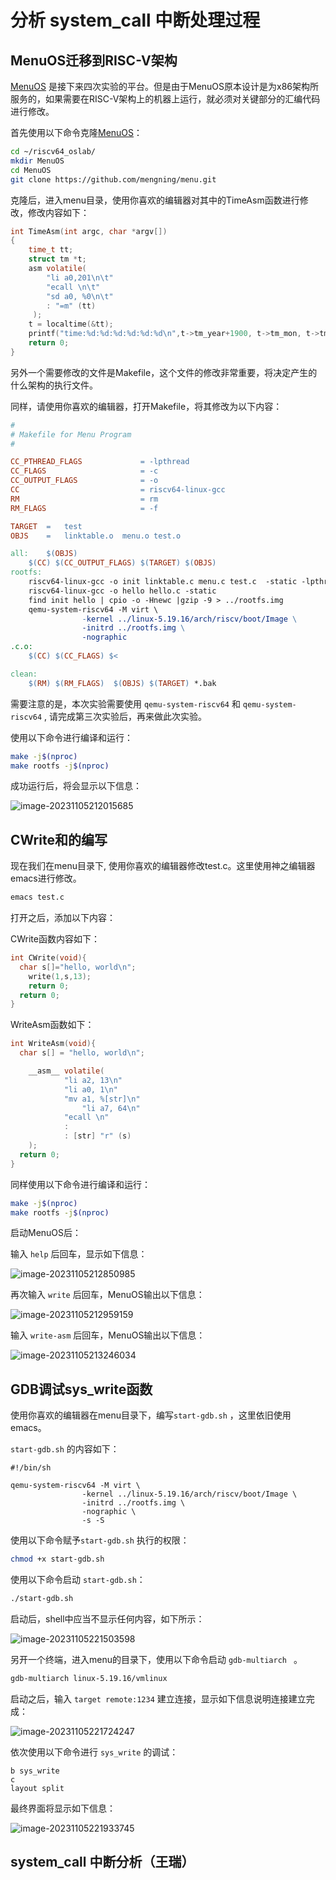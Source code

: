 # 分析 system_call 中断处理过程

## MenuOS迁移到RISC-V架构

[MenuOS](https://github.com/mengning/menu/tree/master) 是接下来四次实验的平台。但是由于MenuOS原本设计是为x86架构所服务的，如果需要在RISC-V架构上的机器上运行，就必须对关键部分的汇编代码进行修改。

首先使用以下命令克隆[MenuOS](https://github.com/mengning/menu/tree/master)：

```bash
cd ~/riscv64_oslab/
mkdir MenuOS
cd MenuOS
git clone https://github.com/mengning/menu.git
```

克隆后，进入menu目录，使用你喜欢的编辑器对其中的TimeAsm函数进行修改，修改内容如下：

```c
int TimeAsm(int argc, char *argv[])
{
    time_t tt;
    struct tm *t;
    asm volatile(
        "li a0,201\n\t"
        "ecall \n\t"
        "sd a0, %0\n\t"
        : "=m" (tt)
     );
    t = localtime(&tt);
    printf("time:%d:%d:%d:%d:%d:%d\n",t->tm_year+1900, t->tm_mon, t->tm_mday, t->tm_hour, t->tm_min, t->tm_sec);
    return 0;
}
```

另外一个需要修改的文件是Makefile，这个文件的修改非常重要，将决定产生的什么架构的执行文件。

同样，请使用你喜欢的编辑器，打开Makefile，将其修改为以下内容：

```makefile
#
# Makefile for Menu Program
#

CC_PTHREAD_FLAGS			 = -lpthread
CC_FLAGS                     = -c 
CC_OUTPUT_FLAGS				 = -o
CC                           = riscv64-linux-gcc
RM                           = rm
RM_FLAGS                     = -f

TARGET  =   test
OBJS    =   linktable.o  menu.o test.o

all:	$(OBJS)
	$(CC) $(CC_OUTPUT_FLAGS) $(TARGET) $(OBJS) 
rootfs:
	riscv64-linux-gcc -o init linktable.c menu.c test.c  -static -lpthread
	riscv64-linux-gcc -o hello hello.c -static
	find init hello | cpio -o -Hnewc |gzip -9 > ../rootfs.img
	qemu-system-riscv64 -M virt \
			    -kernel ../linux-5.19.16/arch/riscv/boot/Image \
		        -initrd ../rootfs.img \
                -nographic
.c.o:
	$(CC) $(CC_FLAGS) $<

clean:
	$(RM) $(RM_FLAGS)  $(OBJS) $(TARGET) *.bak
```

需要注意的是，本次实验需要使用 `qemu-system-riscv64` 和 `qemu-system-riscv64` , 请完成第三次实验后，再来做此次实验。

使用以下命令进行编译和运行：

```bash
make -j$(nproc)
make rootfs -j$(nproc)
```

成功运行后，将会显示以下信息：

![image-20231105212015685](https://ellog.oss-cn-beijing.aliyuncs.com/ossimgs/image-20231105212015685.png)

## CWrite和的编写

现在我们在menu目录下, 使用你喜欢的编辑器修改test.c。这里使用神之编辑器emacs进行修改。

```bash
emacs test.c
```

打开之后，添加以下内容：

CWrite函数内容如下：

```C
int CWrite(void){
  char s[]="hello, world\n";
	write(1,s,13);
	return 0;
  return 0;
}
```

WriteAsm函数如下：

```c
int WriteAsm(void){
  char s[] = "hello, world\n";

    __asm__ volatile(
		    "li a2, 13\n"
		    "li a0, 1\n"
		    "mv a1, %[str]\n"
	    	    "li a7, 64\n"
		    "ecall \n"
		    :
		    : [str] "r" (s)
    );
  return 0;
}
```

同样使用以下命令进行编译和运行：

```bash
make -j$(nproc)
make rootfs -j$(nproc)
```

启动MenuOS后：

输入 `help` 后回车，显示如下信息：

![image-20231105212850985](https://ellog.oss-cn-beijing.aliyuncs.com/ossimgs/image-20231105212850985.png)

再次输入 `write` 后回车，MenuOS输出以下信息：

![image-20231105212959159](https://ellog.oss-cn-beijing.aliyuncs.com/ossimgs/image-20231105212959159.png)

输入 `write-asm` 后回车，MenuOS输出以下信息：

![image-20231105213246034](https://ellog.oss-cn-beijing.aliyuncs.com/ossimgs/image-20231105213246034.png)

## GDB调试sys_write函数

使用你喜欢的编辑器在menu目录下，编写`start-gdb.sh` ，这里依旧使用emacs。

`start-gdb.sh` 的内容如下：

```shell
#!/bin/sh

qemu-system-riscv64 -M virt \
			    -kernel ../linux-5.19.16/arch/riscv/boot/Image \
		        -initrd ../rootfs.img \
                -nographic \
                -s -S
```

使用以下命令赋予`start-gdb.sh` 执行的权限：

```bash
chmod +x start-gdb.sh
```

使用以下命令启动 `start-gdb.sh`：

```bash
./start-gdb.sh
```

启动后，shell中应当不显示任何内容，如下所示：

![image-20231105221503598](https://ellog.oss-cn-beijing.aliyuncs.com/ossimgs/image-20231105221503598.png)

另开一个终端，进入menu的目录下，使用以下命令启动 `gdb-multiarch ` 。

```bash
gdb-multiarch linux-5.19.16/vmlinux
```

启动之后，输入 `target remote:1234` 建立连接，显示如下信息说明连接建立完成：

![image-20231105221724247](https://ellog.oss-cn-beijing.aliyuncs.com/ossimgs/image-20231105221724247.png)

依次使用以下命令进行 `sys_write` 的调试：

```gdb
b sys_write
c
layout split
```

最终界面将显示如下信息：

![image-20231105221933745](https://ellog.oss-cn-beijing.aliyuncs.com/ossimgs/image-20231105221933745.png)

## system_call 中断分析（王瑞）